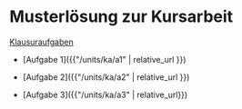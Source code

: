 # Musterlösung zur Kursarbeit

[Klausuraufgaben](ka.pdf)

* [Aufgabe 1]({{"/units/ka/a1" | relative_url }})

* [Aufgabe 2]({{"/units/ka/a2" | relative_url }})

* [Aufgabe 3]({{"/units/ka/a3" | relative_url}})